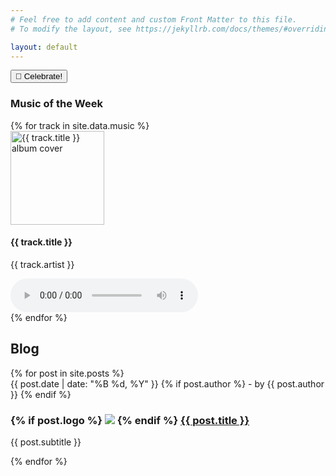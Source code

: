 ```yaml
---
# Feel free to add content and custom Front Matter to this file.
# To modify the layout, see https://jekyllrb.com/docs/themes/#overriding-theme-defaults

layout: default
---
```

<section class="posts">

  <button onclick="party()">🎉 Celebrate!</button>
  <script src="https://cdn.jsdelivr.net/npm/canvas-confetti@1.5.1/dist/confetti.browser.min.js"></script>
  <script>
  function party() {
      confetti({
        particleCount: 100,
        spread: 70,
        origin: { y: 0.6 }
      });
    }
  </script>

  <section class="music-section">
    <h3>Music of the Week</h3>
    <div class="music-player">
      {% for track in site.data.music %}
      <div class="album-art">
        <img src="{{ track.cover }}" alt="{{ track.title }} album cover" width="150" height="150">
      </div>
      <div class="track-info">
        <h4>{{ track.title }}</h4>
        <p>{{ track.artist }}</p>
        <audio controls>
          <source src="{{ track.audio }}" type="audio/mpeg">
          Your browser does not support the audio element.
        </audio>
      </div>
      {% endfor %}
    </div>
  </section>

  <h2>Blog</h2>
  {% for post in site.posts %}
  <article class="post">
    <time>{{ post.date | date: "%B %d, %Y" }}</time>
    {% if post.author %}
    <author-text>- by {{ post.author }}</author-text>
    {% endif %} 
    <h3>
    {% if post.logo %}
    <img src="{{ '/images/post-logos/' | relative_url }}{{ post.logo }}"  
        class="post-logo">
    {% endif %} 
    <a href="{{ post.url }}">{{ post.title }}</a></h3>
    <p>{{ post.subtitle }} </p>
  </article>
  {% endfor %}
</section>